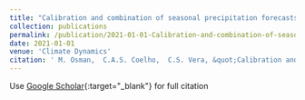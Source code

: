 ```yaml
---
title: "Calibration and combination of seasonal precipitation forecasts over South America using Ensemble Regression"
collection: publications
permalink: /publication/2021-01-01-Calibration-and-combination-of-seasonal-precipitation-forecasts-over-South-America-using-Ensemble-Regression
date: 2021-01-01
venue: 'Climate Dynamics'
citation: ' M. Osman,  C.A.S. Coelho,  C.S. Vera, &quot;Calibration and combination of seasonal precipitation forecasts over South America using Ensemble Regression.&quot; Climate Dynamics, 2021.'
---
```

Use [Google Scholar](https://scholar.google.com/scholar?q=Calibration+and+combination+of+seasonal+precipitation+forecasts+over+South+America+using+Ensemble+Regression){:target="_blank"} for full citation